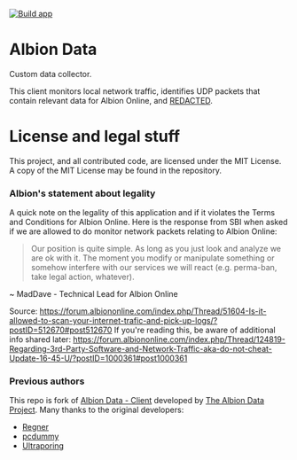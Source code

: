 [![Build app](https://github.com/kantraksel/albiondata/actions/workflows/main.yml/badge.svg?branch=main-fork)](https://github.com/kantraksel/albiondata/actions/workflows/main.yml)

# Albion Data
Custom data collector.

This client monitors local network traffic, identifies UDP packets
that contain relevant data for Albion Online, and [REDACTED](https://example.com).

# License and legal stuff
This project, and all contributed code, are licensed under the MIT
License. A copy of the MIT License may be found in the repository.

### Albion's statement about legality
A quick note on the legality of this application and if it
violates the Terms and Conditions for Albion Online. Here is
the response from SBI when asked if we are allowed to do
monitor network packets relating to Albion Online:
> Our position is quite simple. As long as you just look and
analyze we are ok with it. The moment you modify or manipulate
something or somehow interfere with our services we will react
(e.g. perma-ban, take legal action, whatever).

~ MadDave - Technical Lead for Albion Online

Source: https://forum.albiononline.com/index.php/Thread/51604-Is-it-allowed-to-scan-your-internet-trafic-and-pick-up-logs/?postID=512670#post512670
If you're reading this, be aware of additional info shared later: https://forum.albiononline.com/index.php/Thread/124819-Regarding-3rd-Party-Software-and-Network-Traffic-aka-do-not-cheat-Update-16-45-U/?postID=1000361#post1000361

### Previous authors
This repo is fork of [Albion Data - Client](https://github.com/broderickhyman/albiondata-client) developed by [The Albion Data Project](https://albion-online-data.com).
Many thanks to the original developers:
- [Regner](https://github.com/Regner)
- [pcdummy](https://github.com/pcdummy)
- [Ultraporing](https://github.com/Ultraporing)
